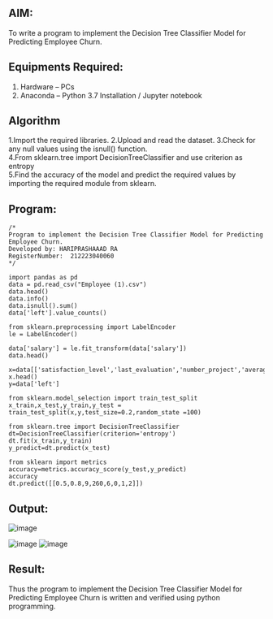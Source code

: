 
## AIM:
To write a program to implement the Decision Tree Classifier Model for Predicting Employee Churn.

## Equipments Required:
1. Hardware – PCs
2. Anaconda – Python 3.7 Installation / Jupyter notebook

## Algorithm
1.Import the required libraries. 
2.Upload and read the dataset. 
3.Check for any null values using the isnull() function.  
4.From sklearn.tree import DecisionTreeClassifier and use criterion as entropy  
5.Find the accuracy of the model and predict the required values by importing the required module from sklearn.
## Program:
```
/*
Program to implement the Decision Tree Classifier Model for Predicting Employee Churn.
Developed by: HARIPRASHAAAD RA 
RegisterNumber:  212223040060
*/
```

```
import pandas as pd
data = pd.read_csv("Employee (1).csv")
data.head()
data.info()
data.isnull().sum()
data['left'].value_counts()

from sklearn.preprocessing import LabelEncoder
le = LabelEncoder()

data['salary'] = le.fit_transform(data['salary'])
data.head()

x=data[['satisfaction_level','last_evaluation','number_project','average_montly_hours','time_spend_company','Work_accident','promotion_last_5years','salary']]
x.head()
y=data['left']

from sklearn.model_selection import train_test_split
x_train,x_test,y_train,y_test = train_test_split(x,y,test_size=0.2,random_state =100)

from sklearn.tree import DecisionTreeClassifier
dt=DecisionTreeClassifier(criterion='entropy')
dt.fit(x_train,y_train)
y_predict=dt.predict(x_test)

from sklearn import metrics
accuracy=metrics.accuracy_score(y_test,y_predict)
accuracy
dt.predict([[0.5,0.8,9,260,6,0,1,2]])
```
## Output:
![image](https://github.com/user-attachments/assets/fd5c2eeb-98b7-47e2-882c-25c80e18e23f)

![image](https://github.com/user-attachments/assets/82a0bb3d-4370-4563-8fa9-9a05e3121d3b)
![image](https://github.com/user-attachments/assets/76b220fd-3a48-439a-a15c-3c3842f6ad43)


## Result:
Thus the program to implement the  Decision Tree Classifier Model for Predicting Employee Churn is written and verified using python programming.
